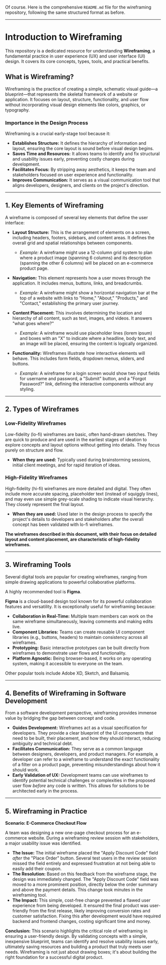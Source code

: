 Of course. Here is the comprehensive `README.md` file for the wireframing repository, following the same structured format as before.

***

# Introduction to Wireframing

This repository is a dedicated resource for understanding **Wireframing**, a fundamental practice in user experience (UX) and user interface (UI) design. It covers its core concepts, types, tools, and practical benefits.

## What is Wireframing?

Wireframing is the practice of creating a simple, schematic visual guide—a blueprint—that represents the skeletal framework of a website or application. It focuses on layout, structure, functionality, and user flow without incorporating visual design elements like colors, graphics, or typography.

### Importance in the Design Process
Wireframing is a crucial early-stage tool because it:
*   **Establishes Structure:** It defines the hierarchy of information and layout, ensuring the core layout is sound before visual design begins.
*   **Saves Time and Resources:** It allows teams to identify and fix structural and usability issues early, preventing costly changes during development.
*   **Facilitates Focus:** By stripping away aesthetics, it keeps the team and stakeholders focused on user experience and functionality.
*   **Improves Communication:** It serves as a visual communication tool that aligns developers, designers, and clients on the project's direction.

---

## 1. Key Elements of Wireframing

A wireframe is composed of several key elements that define the user interface:

*   **Layout Structure:** This is the arrangement of elements on a screen, including headers, footers, sidebars, and content areas. It defines the overall grid and spatial relationships between components.
    *   *Example:* A wireframe might use a 12-column grid system to plan where a product image (spanning 6 columns) and its description (spanning the other 6 columns) will be placed on an e-commerce product page.

*   **Navigation:** This element represents how a user moves through the application. It includes menus, buttons, links, and breadcrumbs.
    *   *Example:* A wireframe might show a horizontal navigation bar at the top of a website with links to "Home," "About," "Products," and "Contact," establishing the primary user journey.

*   **Content Placement:** This involves determining the location and hierarchy of all content, such as text, images, and videos. It answers "what goes where?"
    *   *Example:* A wireframe would use placeholder lines (lorem ipsum) and boxes with an "X" to indicate where a headline, body text, and an image will be placed, ensuring the content is logically organized.

*   **Functionality:** Wireframes illustrate how interactive elements will behave. This includes form fields, dropdown menus, sliders, and buttons.
    *   *Example:* A wireframe for a login screen would show two input fields for username and password, a "Submit" button, and a "Forgot Password?" link, defining the interactive components without any styling.

---

## 2. Types of Wireframes

### Low-Fidelity Wireframes
Low-fidelity (lo-fi) wireframes are basic, often hand-drawn sketches. They are quick to produce and are used in the earliest stages of ideation to explore concepts and layout options without getting into details. They focus purely on structure and flow.

*   **When they are used:** Typically used during brainstorming sessions, initial client meetings, and for rapid iteration of ideas.

### High-Fidelity Wireframes
High-fidelity (hi-fi) wireframes are more detailed and digital. They often include more accurate spacing, placeholder text (instead of squiggly lines), and may even use simple grey-scale shading to indicate visual hierarchy. They closely represent the final layout.

*   **When they are used:** Used later in the design process to specify the project's details to developers and stakeholders after the overall concept has been validated with lo-fi wireframes.

**The wireframes described in this document, with their focus on detailed layout and content placement, are characteristic of high-fidelity wireframes.**

---

## 3. Wireframing Tools

Several digital tools are popular for creating wireframes, ranging from simple drawing applications to powerful collaborative platforms.

A highly recommended tool is **Figma**.

**Figma** is a cloud-based design tool known for its powerful collaboration features and versatility. It is exceptionally useful for wireframing because:
*   **Collaboration in Real-Time:** Multiple team members can work on the same wireframe simultaneously, leaving comments and making edits live.
*   **Component Libraries:** Teams can create reusable UI component libraries (e.g., buttons, headers) to maintain consistency across all wireframes.
*   **Prototyping:** Basic interactive prototypes can be built directly from wireframes to demonstrate user flows and functionality.
*   **Platform Agnostic:** Being browser-based, it works on any operating system, making it accessible to everyone on the team.

Other popular tools include Adobe XD, Sketch, and Balsamiq.

---

## 4. Benefits of Wireframing in Software Development

From a software development perspective, wireframing provides immense value by bridging the gap between concept and code.

*   **Guides Development:** Wireframes act as a visual specification for developers. They provide a clear blueprint of the UI components that need to be built, their placement, and how they should interact, reducing ambiguity and technical debt.
*   **Facilitates Communication:** They serve as a common language between designers, developers, and product managers. For example, a developer can refer to a wireframe to understand the exact functionality of a filter on a product page, preventing misunderstandings about how it should work.
*   **Early Validation of UX:** Development teams can use wireframes to identify potential technical challenges or complexities in the proposed user flow *before* any code is written. This allows for solutions to be architected early in the process.

---

## 5. Wireframing in Practice

**Scenario: E-Commerce Checkout Flow**

A team was designing a new one-page checkout process for an e-commerce website. During a wireframing review session with stakeholders, a major usability issue was identified.

*   **The Issue:** The initial wireframe placed the "Apply Discount Code" field *after* the "Place Order" button. Several test users in the review session missed the field entirely and expressed frustration at not being able to easily add their coupon.
*   **The Resolution:** Based on this feedback from the wireframe stage, the design was immediately changed. The "Apply Discount Code" field was moved to a more prominent position, directly below the order summary and above the payment details. This change took minutes in the wireframing tool.
*   **The Impact:** This simple, cost-free change prevented a flawed user experience from being developed. It ensured the final product was user-friendly from the first release, likely improving conversion rates and customer satisfaction. Fixing this after development would have required backend and frontend changes, costing significant time and money.

**Conclusion:** This scenario highlights the critical role of wireframing in ensuring a user-friendly design. By validating concepts with a simple, inexpensive blueprint, teams can identify and resolve usability issues early, ultimately saving resources and building a product that truly meets user needs. Wireframing is not just about drawing boxes; it's about building the right foundation for a successful digital product.